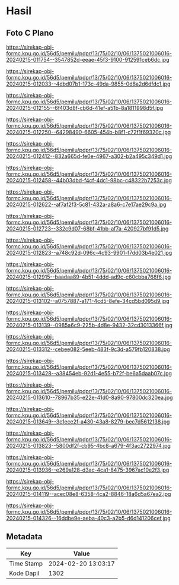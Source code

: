 # Hasil

## Foto C Plano

https://sirekap-obj-formc.kpu.go.id/56d5/pemilu/pdpr/13/75/02/10/06/1375021006016-20240215-011754--3547852d-eeae-45f3-9100-912591ceb6dc.jpg

https://sirekap-obj-formc.kpu.go.id/56d5/pemilu/pdpr/13/75/02/10/06/1375021006016-20240215-012033--4dbd07b1-173c-49da-9855-0d8a2d6dfdc1.jpg

https://sirekap-obj-formc.kpu.go.id/56d5/pemilu/pdpr/13/75/02/10/06/1375021006016-20240215-012155--6f403d8f-cb6d-41ef-a51b-8a1811998d5f.jpg

https://sirekap-obj-formc.kpu.go.id/56d5/pemilu/pdpr/13/75/02/10/06/1375021006016-20240215-012250--64298490-6605-454b-b8f1-c72f1f69320c.jpg

https://sirekap-obj-formc.kpu.go.id/56d5/pemilu/pdpr/13/75/02/10/06/1375021006016-20240215-012412--832a665d-fe0e-4967-a302-b2a495c349d1.jpg

https://sirekap-obj-formc.kpu.go.id/56d5/pemilu/pdpr/13/75/02/10/06/1375021006016-20240215-012458--44b03dbd-f4cf-4dc1-98bc-c48322b7253c.jpg

https://sirekap-obj-formc.kpu.go.id/56d5/pemilu/pdpr/13/75/02/10/06/1375021006016-20240215-012622--af7af2f3-5c81-432a-a8a6-c7e17ae29c9a.jpg

https://sirekap-obj-formc.kpu.go.id/56d5/pemilu/pdpr/13/75/02/10/06/1375021006016-20240215-012723--332c9d07-68bf-41bb-af7a-420927bf91d5.jpg

https://sirekap-obj-formc.kpu.go.id/56d5/pemilu/pdpr/13/75/02/10/06/1375021006016-20240215-012823--a748c92d-096c-4c93-9901-f7dd03b4e021.jpg

https://sirekap-obj-formc.kpu.go.id/56d5/pemilu/pdpr/13/75/02/10/06/1375021006016-20240215-012915--baadaa89-4b51-4ddd-ad9c-c60cbba768f6.jpg

https://sirekap-obj-formc.kpu.go.id/56d5/pemilu/pdpr/13/75/02/10/06/1375021006016-20240215-013102--a0757887-a171-4cd5-8efe-34cd5bd095d9.jpg

https://sirekap-obj-formc.kpu.go.id/56d5/pemilu/pdpr/13/75/02/10/06/1375021006016-20240215-013139--0985a6c9-225b-4d8e-9432-32cd3013366f.jpg

https://sirekap-obj-formc.kpu.go.id/56d5/pemilu/pdpr/13/75/02/10/06/1375021006016-20240215-013312--cebee082-5eeb-483f-9c3d-a579fb120838.jpg

https://sirekap-obj-formc.kpu.go.id/56d5/pemilu/pdpr/13/75/02/10/06/1375021006016-20240215-013428--a38454eb-92d1-4e55-b72f-be6a5daab07c.jpg

https://sirekap-obj-formc.kpu.go.id/56d5/pemilu/pdpr/13/75/02/10/06/1375021006016-20240215-013610--78967b35-e22e-41d0-8a90-97800dc320ea.jpg

https://sirekap-obj-formc.kpu.go.id/56d5/pemilu/pdpr/13/75/02/10/06/1375021006016-20240215-013649--3c1ece2f-a430-43a8-8279-bec7d5612138.jpg

https://sirekap-obj-formc.kpu.go.id/56d5/pemilu/pdpr/13/75/02/10/06/1375021006016-20240215-013823--5800df2f-cb95-4bc8-a679-4f3ac2722974.jpg

https://sirekap-obj-formc.kpu.go.id/56d5/pemilu/pdpr/13/75/02/10/06/1375021006016-20240215-013936--e269a128-d3ac-4ca1-8475-3967ac10e2f3.jpg

https://sirekap-obj-formc.kpu.go.id/56d5/pemilu/pdpr/13/75/02/10/06/1375021006016-20240215-014119--acec08e8-6358-4ca2-8846-18a6d5a67ea2.jpg

https://sirekap-obj-formc.kpu.go.id/56d5/pemilu/pdpr/13/75/02/10/06/1375021006016-20240215-014326--16ddbe9e-aeba-40c3-a2b5-d6d141206cef.jpg


## Metadata

| Key        | Value               |
| ---------- | ------------------- |
| Time Stamp | 2024-02-20 13:03:17 |
| Kode Dapil | 1302                |



